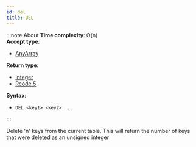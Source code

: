 ```yaml
---
id: del
title: DEL
---
```

        

:::note About
**Time complexity**: O(n)  
**Accept type**:

- [AnyArray](../protocol/data-types.md#any-array)

**Return type**:

- [Integer](../protocol/skyhash.md#unsigned-integers-)
- [Rcode 5](../protocol/response-codes.md)

**Syntax**:

- `DEL <key1> <key2> ...`

:::

Delete 'n' keys from the current table. This will return the number of keys that were deleted
as an unsigned integer

